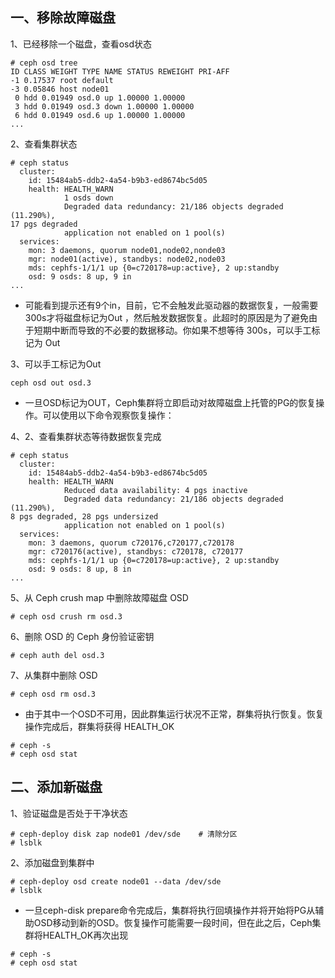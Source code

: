 一、移除故障磁盘  
---

1、已经移除一个磁盘，查看osd状态
```
# ceph osd tree
ID CLASS WEIGHT TYPE NAME STATUS REWEIGHT PRI-AFF
-1 0.17537 root default
-3 0.05846 host node01
 0 hdd 0.01949 osd.0 up 1.00000 1.00000
 3 hdd 0.01949 osd.3 down 1.00000 1.00000
 6 hdd 0.01949 osd.6 up 1.00000 1.00000
...
```

2、查看集群状态
```
# ceph status
  cluster:
    id: 15484ab5-ddb2-4a54-b9b3-ed8674bc5d05
    health: HEALTH_WARN
            1 osds down
            Degraded data redundancy: 21/186 objects degraded (11.290%),
17 pgs degraded
            application not enabled on 1 pool(s)
  services:
    mon: 3 daemons, quorum node01,node02,nonde03
    mgr: node01(active), standbys: node02,node03
    mds: cephfs-1/1/1 up {0=c720178=up:active}, 2 up:standby
    osd: 9 osds: 8 up, 9 in
...
```
- 可能看到提示还有9个in，目前，它不会触发此驱动器的数据恢复，一般需要300s才将磁盘标记为Out ，然后触发数据恢复。此超时的原因是为了避免由于短期中断而导致的不必要的数据移动。你如果不想等待 300s，可以手工标记为 Out  

3、可以手工标记为Out
```
ceph osd out osd.3
```

- 一旦OSD标记为OUT，Ceph集群将立即启动对故障磁盘上托管的PG的恢复操作。可以使用以下命令观察恢复操作：  

4、2、查看集群状态等待数据恢复完成  
```
# ceph status
  cluster:
    id: 15484ab5-ddb2-4a54-b9b3-ed8674bc5d05
    health: HEALTH_WARN
            Reduced data availability: 4 pgs inactive
            Degraded data redundancy: 21/186 objects degraded (11.290%),
8 pgs degraded, 28 pgs undersized
            application not enabled on 1 pool(s)
  services:
    mon: 3 daemons, quorum c720176,c720177,c720178
    mgr: c720176(active), standbys: c720178, c720177
    mds: cephfs-1/1/1 up {0=c720178=up:active}, 2 up:standby
    osd: 9 osds: 8 up, 8 in
...
```  

5、从 Ceph crush map 中删除故障磁盘 OSD
```
# ceph osd crush rm osd.3
```

6、删除 OSD 的 Ceph 身份验证密钥
```
# ceph auth del osd.3
```

7、从集群中删除 OSD
```
# ceph osd rm osd.3
```

- 由于其中一个OSD不可用，因此群集运行状况不正常，群集将执行恢复。恢复操作完成后，群集将获得 HEALTH_OK
```
# ceph -s
# ceph osd stat
```


二、添加新磁盘
---

1、验证磁盘是否处于干净状态
```
# ceph-deploy disk zap node01 /dev/sde    # 清除分区
# lsblk
```

2、添加磁盘到集群中
```
# ceph-deploy osd create node01 --data /dev/sde
# lsblk
```
- 一旦ceph-disk prepare命令完成后，集群将执行回填操作并将开始将PG从辅助OSD移动到新的OSD。恢复操作可能需要一段时间，但在此之后，Ceph集群将HEALTH_OK再次出现

```
# ceph -s
# ceph osd stat
```
